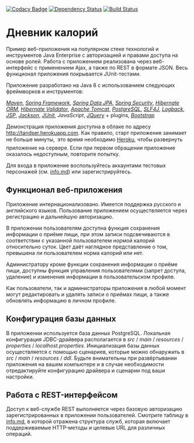 [![Codacy Badge](https://api.codacy.com/project/badge/Grade/6566ae5228b340efb8aa5e728c1ada13)](https://www.codacy.com/app/tandser/solution?utm_source=github.com&amp;utm_medium=referral&amp;utm_content=tandser/solution&amp;utm_campaign=Badge_Grade)
[![Dependency Status](https://dependencyci.com/github/tandser/solution/badge)](https://dependencyci.com/github/tandser/solution)
[![Build Status](https://travis-ci.org/tandser/solution.svg?branch=master)](https://travis-ci.org/tandser/solution)

# Дневник калорий

Пример веб-приложения на популярном стеке технологий и инструментов Java Enterprise с авторизацией и правами доступа на основе ролей. Работа с приложением реализована через веб-интерфейс с применением Ajax, а также по REST в формате JSON. Весь функционал приложения покрывается JUnit-тестами.

Приложение разработано на Java 8 с использованием следующих фреймворков и инструментов:

[*Maven*](https://maven.apache.org/), [*Spring Framework*](http://projects.spring.io/spring-framework/), [*Spring Data JPA*](http://projects.spring.io/spring-data-jpa/), [*Spring Security*](http://projects.spring.io/spring-security/), [*Hibernate ORM*](http://hibernate.org/orm/), [*Hibernate Validator*](http://hibernate.org/validator/), [*Apache Tomcat*](http://tomcat.apache.org/), [*PostgreSQL*](https://www.postgresql.org/), [*SLF4J*](https://www.slf4j.org/), [*Logback*](https://logback.qos.ch/), [*JSP*](https://jcp.org/aboutJava/communityprocess/final/jsr245/index.html), [*Jackson*](https://github.com/FasterXML/jackson), [*JUnit*](http://junit.org/junit4/), *JavaScript*, [*JQuery*](https://jquery.com/) + plugins, [*Bootstrap*](http://getbootstrap.com/)

Демонстрация приложения доступна в облаке по адресу <http://tandser.herokuapp.com>. Как правило, старт приложения занимает не больше минуты, &#151; это время необходимо [Heroku](https://www.heroku.com/), чтобы развернуть приложение на сервере. Если при первом обращении приложение оказалось недоступным, повторите попытку.

Для входа в приложение воспользуйтесь аккаунтами тестовых персонажей (см. [info.md](https://github.com/tandser/solution/blob/master/info.md)) или зарегистрируйтесь.

## Функционал веб-приложения

Приложение интернационализовано. Имеется поддержка русского и английского языков. Пользование приложением осуществляется через регистрацию и дальнейшую авторизацию.

В приложении пользователям доступна функция сохранения информации о приёме пищи, при этом записи подсвечиваются в соответствии с указанной пользователем нормой калорий относительно суток. Цвет даёт наглядное представление о том, превышена ли пользователем норма калорий или нет.

Администратору кроме функции сохранения информации о приёме пищи, доступны функция управления пользователями (запрет доступа, удаление) и изменения информации в пользовательском профиле.

Как пользователи, так и администраторы приложения в любой момент могут редактировать и удалять записи о приёмах пищи, а также обновлять информацию в личном профиле.

## Конфигурация базы данных

В приложении используется база данных PostgreSQL. Локальная конфигурация JDBC-драйвера располагается в *src* / *main* / *resources* / *properties* / *localhost.properties*. Инициализация базы данных осуществляется с помощью сценариев, которые можно обнаружить в *src* / *main* / *resources* / *ddl*. Будьте внимательны при развёртывании приложения на вашем компьютере и в случае необходимости отредактируйте конфигурацию драйвера и сценарии под ваши настройки.

## Работа с REST-интерфейсом

Доступ к веб-службе REST выполняется через базовую авторизацию зарегистрированных в приложении пользователей. Смотрите таблицу в [info.md](https://github.com/tandser/solution/blob/master/info.md), в которой отражена структура служб, которая включает поддерживаемые HTTP-методы и целевые URL для различных операций.